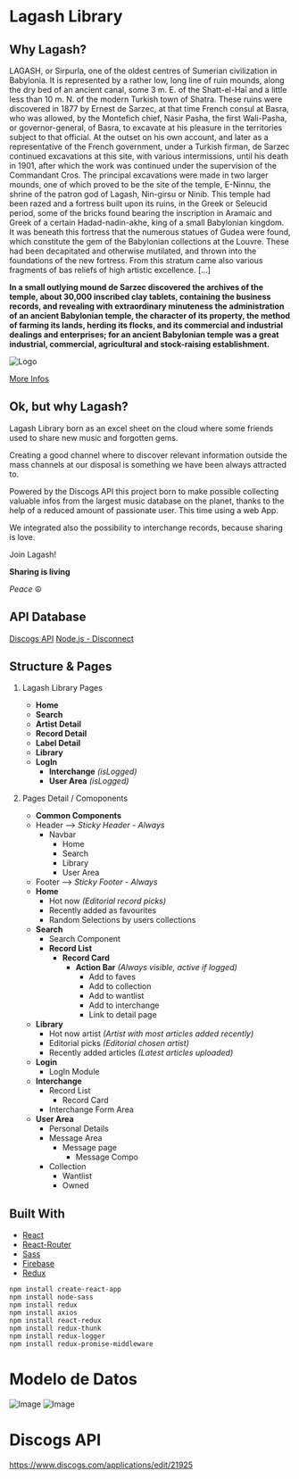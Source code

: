 # Lagash Library

## Why Lagash?

LAGASH, or Sirpurla, one of the oldest centres of Sumerian civilization in Babylonia. It is represented by a rather low, long line of ruin mounds, along the dry bed of an ancient canal, some 3 m. E. of the Shatt-el-Haī and a little less than 10 m. N. of the modern Turkish town of Shatra. These ruins were discovered in 1877 by Ernest de Sarzec, at that time French consul at Basra, who was allowed, by the Montefich chief, Nasir Pasha, the first Wali-Pasha, or governor-general, of Basra, to excavate at his pleasure in the territories subject to that official. At the outset on his own account, and later as a representative of the French government, under a Turkish firman, de Sarzec continued excavations at this site, with various intermissions, until his death in 1901, after which the work was continued under the supervision of the Commandant Cros. The principal excavations were made in two larger mounds, one of which proved to be the site of the temple, E-Ninnu, the shrine of the patron god of Lagash, Nin-girsu or Ninib. This temple had been razed and a fortress built upon its ruins, in the Greek or Seleucid period, some of the bricks found bearing the inscription in Aramaic and Greek of a certain Hadad-nadin-akhe, king of a small Babylonian kingdom. It was beneath this fortress that the numerous statues of Gudea were found, which constitute the gem of the Babylonian collections at the Louvre. These had been decapitated and otherwise mutilated, and thrown into the foundations of the new fortress. From this stratum came also various fragments of bas reliefs of high artistic excellence. [...]

**In a small outlying mound de Sarzec discovered __the archives of the temple, about 30,000 inscribed clay tablets__, containing the business records, and revealing with extraordinary minuteness the administration of an ancient Babylonian temple, the character of its property, the method of farming its lands, herding its flocks, and its commercial and industrial dealings and enterprises; for an ancient Babylonian temple was a great industrial, commercial, agricultural and stock-raising establishment.**

![Logo](https://upload.wikimedia.org/wikipedia/commons/thumb/1/18/The_name_of_Enannatum_I%2C_ruler_or_king_of_Lagash_is_mentioned_in_this_inscribed_cuneiform_text._Detail_of_a_stone_plaque._Circa_2420_BCE._From_Girsu%2C_Iraq._The_British_Museum%2C_London.jpg/1920px-thumbnail.jpg)

[More Infos](https://en.wikisource.org/wiki/1911_Encyclop%C3%A6dia_Britannica/Lagash)

## Ok, but why Lagash?

Lagash Library born as an excel sheet on the cloud where some friends used to share new music and forgotten gems. 

Creating a good channel where to discover relevant information outside the mass channels at our disposal is something we have been always attracted to. 

Powered by the Discogs API this project born to make possible collecting valuable infos from the largest music database on the planet, thanks to the help of a reduced amount of passionate user. This time using a web App. 

We integrated also the possibility to interchange records, because sharing is love. 

Join Lagash!

**Sharing is living**

_Peace_	☮


## API Database

[Discogs API](https://www.discogs.com/developers/)
[Node.js - Disconnect](https://github.com/bartve/disconnect)

## Structure & Pages

1.  Lagash Library Pages
    - **Home**
    - **Search**
    - **Artist Detail**
    - **Record Detail**
    - **Label Detail**
    - **Library**
    - **LogIn**
      - **Interchange** *(isLogged)*
      - **User Area** *(isLogged)*


2.  Pages Detail / Comoponents
    - **Common Components**
    - Header --> *Sticky Header - Always*
      - Navbar
        - Home
        - Search
        - Library
        - User Area
    - Footer --> *Sticky Footer - Always*
    - **Home**
      - Hot now *(Editorial record picks)*
      - Recently added as favourites
      - Random Selections by users collections
    - **Search**
      - Search Component
      - **Record List**
        - **Record Card**
          - **Action Bar** *(Always visible, active if logged)*
            - Add to faves
            - Add to collection
            - Add to wantlist
            - Add to interchange
            - Link to detail page
    - **Library**
      - Hot now artist *(Artist with most articles added recently)*
      - Editorial picks *(Editorial chosen artist)*
      - Recently added articles *(Latest articles uploaded)*
    - **Login**
      - LogIn Module
    - **Interchange**
      - Record List
        - Record Card
      - Interchange Form Area
    - **User Area**
      - Personal Details 
      - Message Area 
        - Message page
          - Message Compo
      - Collection 
        - Wantlist 
        - Owned 

## Built With

* [React](https://reactjs.org/)
* [React-Router](https://reacttraining.com/react-router/)
* [Sass](https://sass-lang.com/)
* [Firebase](https://firebase.google.com/)
* [Redux](https://redux.js.org/)

```
npm install create-react-app
npm install node-sass
npm install redux
npm install axios
npm install react-redux
npm install redux-thunk
npm install redux-logger
npm install redux-promise-middleware
```

# Modelo de Datos

![Image](https://github.com/andeeplus/web-responsive/blob/master/DB%20Diagram.svg)
![Image](https://github.com/andeeplus/web-responsive/blob/master/Lagash%20Library%20Web.svg)

# Discogs API
https://www.discogs.com/applications/edit/21925

```
